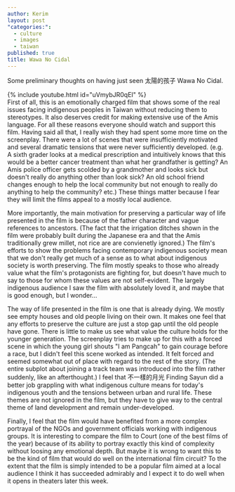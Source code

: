 ```yaml
---
author: Kerim
layout: post
"categories:": 
  - culture
  - images
  - taiwan
published: true
title: Wawa No Cidal
---
```




Some preliminary thoughts on having just seen 太陽的孩子 Wawa No Cidal. 

{% include youtube.html id="uVmybJR0qEI" %}
<br/>
First of all, this is an emotionally charged film that shows some of the real issues facing indigenous peoples in Taiwan without reducing them to stereotypes. It also deserves credit for making extensive use of the Amis language. For all these reasons everyone should watch and support this film. Having said all that, I really wish they had spent some more time on the screenplay. There were a lot of scenes that were insufficiently motivated and several dramatic tensions that were never sufficiently developed. (e.g. A sixth grader looks at a medical prescription and intuitively knows that this would be a better cancer treatment than what her grandfather is getting? An Amis police officer gets scolded by a grandmother and looks sick but doesn't really do anything other than look sick? An old school friend changes enough to help the local community but not enough to really do anything to help the community? etc.) These things matter because I fear they will limit the films appeal to a mostly local audience.

More importantly, the main motivation for preserving a particular way of life presented in the film is because of the father character and vague references to ancestors. (The fact that the irrigation ditches shown in the film were probably built during the Japanese era and that the Amis traditionally grew millet, not rice are are convienetly ignored.) The film's efforts to show the problems facing contemporary indigenous society mean that we don't really get much of a sense as to what about indigenous society is worth preserving. The film mostly speaks to those who already value what the film's protagonists are fighting for, but doesn't have much to say to those for whom these values are not self-evident. The largely indigenous audience I saw the film with absolutely loved it, and maybe that is good enough, but I wonder...

The way of life presented in the film is one that is already dying. We mostly see empty houses and old people living on their own. It makes one feel that any efforts to preserve the culture are just a stop gap until the old people have gone. There is little to make us see what value the culture holds for the younger generation. The screenplay tries to make up for this with a forced scene in which the young girl shouts "I am Pangcah" to gain courage before a race, but I didn't feel this scene worked as intended. It felt forced and seemed somewhat out of place with regard to the rest of the story. (The entire subplot about joining a track team was introduced into the film rather suddenly, like an afterthought.) I feel that 不一樣的月光 Finding Sayun did a better job grappling with what indigenous culture means for today's indigenous youth and the tensions between urban and rural life. These themes are not ignored in the film, but they have to give way to the central theme of land development and remain under-developed.

Finally, I feel that the film would have benefited from a more complex portrayal of the NGOs and government officials working with indigenous groups. It is interesting to compare the film to Court (one of the best films of the year) because of its ability to portray exactly this kind of complexity without loosing any emotional depth. But maybe it is wrong to want this to be the kind of film that would do well on the international film circuit? To the extent that the film is simply intended to be a popular film aimed at a local audience I think it has succeeded admirably and I expect it to do well when it opens in theaters later this week.
